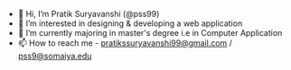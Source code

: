 - 👋 Hi, I’m Pratik Suryavanshi (@pss99)
- 👀 I’m interested in designing & developing a web application
- 🌱 I’m currently majoring in master's degree i.e in Computer Application
- 📫 How to reach me - pratikssuryavanshi99@gmail.com / pss9@somaiya.edu

<!---
pss99/pss99 is a ✨ special ✨ repository because its `README.md` (this file) appears on your GitHub profile.
You can click the Preview link to take a look at your changes.
--->
